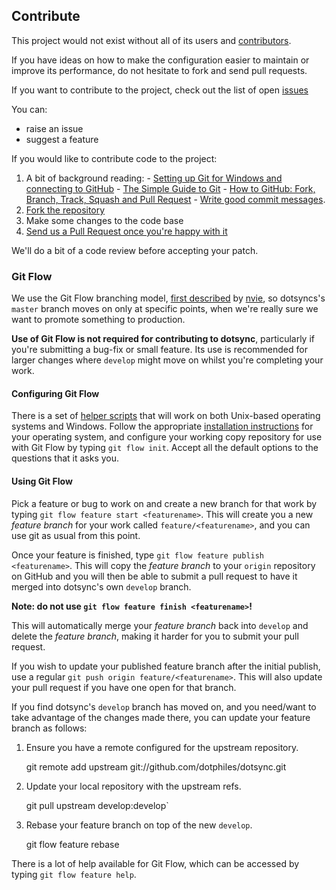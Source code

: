 Contribute
----------

This project would not exist without all of its users and [contributors][1].

If you have ideas on how to make the configuration easier to maintain or
improve its performance, do not hesitate to fork and send pull requests.

If you want to contribute to the project, check out the list of open [issues][2]

You can:

 - raise an issue
 - suggest a feature

If you would like to contribute code to the project:

  1. A bit of background reading:
    - [Setting up Git for Windows and connecting to GitHub][3]
    - [The Simple Guide to Git][4]
    - [How to GitHub: Fork, Branch, Track, Squash and Pull Request][4]
    - [Write good commit messages][11].
  2. [Fork the repository][5]
  3. Make some changes to the code base
  4. [Send us a Pull Request once you're happy with it][6]

We'll do a bit of a code review before accepting your patch.

### Git Flow

We use the Git Flow branching model, [first described][7] by [nvie][8],
so dotsyncs's `master` branch moves on only at specific points, when we're
really sure we want to promote something to production.

**Use of Git Flow is not required for contributing to dotsync**, particularly
if you're submitting a bug-fix or small feature.  Its use is recommended for
larger changes where `develop` might move on whilst you're completing your work.

#### Configuring Git Flow

There is a set of [helper scripts][9] that will work on both Unix-based
operating systems and Windows.  Follow the appropriate 
[installation instructions][10] for your operating system, and configure your
working copy repository for use with Git Flow by typing `git flow init`.
Accept all the default options to the questions that it asks you.

#### Using Git Flow

Pick a feature or bug to work on and create a new branch for that work by
typing `git flow feature start <featurename>`.  This will create you a new
*feature branch* for your work called `feature/<featurename>`, and you can use
git as usual from this point.

Once your feature is finished, type `git flow feature publish <featurename>`.
This will copy the *feature branch* to your `origin` repository on GitHub and
you will then be able to submit a pull request to have it merged into dotsync's
own `develop` branch.

**Note: do not use `git flow feature finish <featurename>`!**

This will automatically merge your *feature branch* back into `develop` and
delete the *feature branch*, making it harder for you to submit your pull
request.

If you wish to update your published feature branch after the initial publish,
use a regular `git push origin feature/<featurename>`.  This will also update
your pull request if you have one open for that branch.

If you find dotsync's `develop` branch has moved on, and you need/want to take
advantage of the changes made there, you can update your feature branch as
follows:

  1. Ensure you have a remote configured for the upstream repository.

       git remote add upstream git://github.com/dotphiles/dotsync.git

  2. Update your local repository with the upstream refs.

        git pull upstream develop:develop`

  3. Rebase your feature branch on top of the new `develop`.

        git flow feature rebase <featurename>

There is a lot of help available for Git Flow, which can be accessed by typing
`git flow feature help`.

[1]: https://github.com/dotphiles/dotsync/contributors
[2]: https://github.com/dotphiles/dotsync/issues
[3]: http://help.github.com/win-set-up-git/
[4]: http://rogerdudler.github.com/git-guide/
[5]: http://help.github.com/fork-a-repo/
[6]: http://help.github.com/send-pull-requests/
[7]: http://nvie.com/posts/a-successful-git-branching-model/
[8]: http://www.twitter.com/nvie
[9]: https://github.com/nvie/gitflow
[10]: https://github.com/nvie/gitflow/wiki/Installation
[11]: http://tbaggery.com/2008/04/19/a-note-about-git-commit-messages.html

